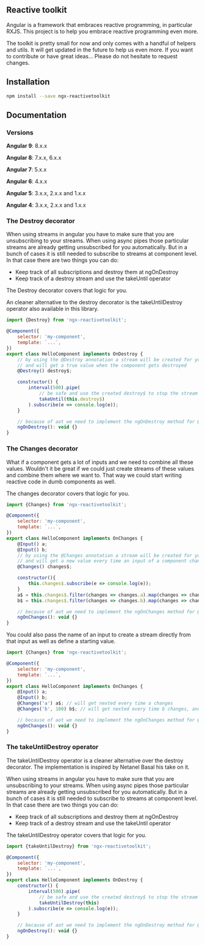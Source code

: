 ## Reactive toolkit

Angular is a framework that embraces reactive programming, in particular RXJS.
This project is to help you embrace reactive programming even more.

The toolkit is pretty small for now and only comes with a handful of helpers and utils.
It will get updated in the future to help us even more. If you want to contribute or have great ideas...
Please do not hesitate to request changes.

## Installation

```bash
npm install --save ngx-reactivetoolkit
```

## Documentation

### Versions

**Angular 9**: 8.x.x

**Angular 8**: 7.x.x, 6.x.x

**Angular 7**: 5.x.x

**Angular 6**: 4.x.x

**Angular 5**: 3.x.x, 2.x.x and 1.x.x

**Angular 4**: 3.x.x, 2.x.x and 1.x.x


### The Destroy decorator

When using streams in angular you have to make sure that you are unsubscribing to your streams.
When using async pipes those particular streams are already getting unsubscribed for you automatically.
But in a bunch of cases it is still needed to subscribe to streams at component level.
In that case there are two things you can do:
- Keep track of all subscriptions and destroy them at ngOnDestroy
- Keep track of a destroy stream and use the takeUntil operator

The Destroy decorator covers that logic for you.

An cleaner alternative to the destroy decorator is the takeUntilDestroy operator also available in this library.

```javascript
import {Destroy} from 'ngx-reactivetoolkit';

@Component({
    selector: 'my-component',
    template: `...`,
})
export class HelloComponent implements OnDestroy {
    // by using the @Destroy annotation a stream will be created for you
    // and will get a true value when the component gets destroyed
    @Destroy() destroy$;

    constructor() {
        interval(500).pipe(
            // be safe and use the created destroy$ to stop the stream automatically
            takeUntil(this.destroy$)
        ).subscribe(e => console.log(e));
    }

    // because of aot we need to implement the ngOnDestroy method for @Destroy to work
    ngOnDestroy(): void {}
}
```

### The Changes decorator

What if a component gets a lot of inputs and we need to combine all these values. Wouldn't it be great if we
could just create streams of these values and combine them where we want to. That way we could start writing
reactive code in dumb components as well.

The changes decorator covers that logic for you.

```javascript
import {Changes} from 'ngx-reactivetoolkit';

@Component({
    selector: 'my-component',
    template: `...`,
})
export class HelloComponent implements OnChanges {
    @Input() a;
    @Input() b;
    // by using the @Changes annotation a stream will be created for you
    // and will get a new value every time an input of a component changes
    @Changes() changes$;

    constructor(){
        this.changes$.subscribe(e => console.log(e));
    }
    a$ = this.changes$.filter(changes => changes.a).map(changes => changes.a.currentValue);
    b$ = this.changes$.filter(changes => changes.b).map(changes => changes.b.currentValue);

    // because of aot we need to implement the ngOnChanges method for @Changes to work
    ngOnChanges(): void {}
}
```

You could also pass the name of an input to create a stream directly from that input as well as define a starting value.

```javascript
import {Changes} from 'ngx-reactivetoolkit';

@Component({
    selector: 'my-component',
    template: `...`,
})
export class HelloComponent implements OnChanges {
    @Input() a;
    @Input() b;
    @Changes('a') a$; // will get nexted every time a changes
    @Changes('b', 100) b$; // will get nexted every time b changes, and will start with the value 100 

    // because of aot we need to implement the ngOnChanges method for @Changes to work
    ngOnChanges(): void {}
}
```

### The takeUntilDestroy operator

The takeUntilDestroy operator is a cleaner alternative over the destroy decorator. The implementation is inspired by Netanel Basal his take on it.

When using streams in angular you have to make sure that you are unsubscribing to your streams.
When using async pipes those particular streams are already getting unsubscribed for you automatically.
But in a bunch of cases it is still needed to subscribe to streams at component level.
In that case there are two things you can do:
- Keep track of all subscriptions and destroy them at ngOnDestroy
- Keep track of a destroy stream and use the takeUntil operator

The takeUntilDestroy operator covers that logic for you.

```javascript
import {takeUntilDestroy} from 'ngx-reactivetoolkit';

@Component({
    selector: 'my-component',
    template: `...`,
})
export class HelloComponent implements OnDestroy {
    constructor() {
        interval(500).pipe(
            // be safe and use the created destroy$ to stop the stream automatically
            takeUntilDestroy(this)
        ).subscribe(e => console.log(e));
    }

    // because of aot we need to implement the ngOnDestroy method for @Destroy to work
    ngOnDestroy(): void {}
}
```

